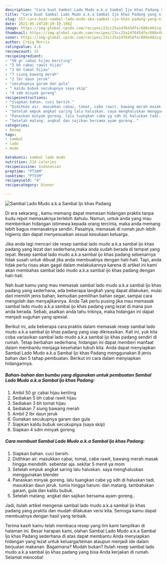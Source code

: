 ```yaml
---
description: "Cara buat Sambal Lado Mudo a.k.a Sambal Ijo khas Padang yang nikmat dan Mudah Dibuat"
title: "Cara buat Sambal Lado Mudo a.k.a Sambal Ijo khas Padang yang nikmat dan Mudah Dibuat"
slug: 557-cara-buat-sambal-lado-mudo-aka-sambal-ijo-khas-padang-yang-nikmat-dan-mudah-dibuat
date: 2021-05-24T20:19:19.196Z
image: https://img-global.cpcdn.com/recipes/23cc25a14f645dfe/680x482cq70/sambal-lado-mudo-aka-sambal-ijo-khas-padang-foto-resep-utama.jpg
thumbnail: https://img-global.cpcdn.com/recipes/23cc25a14f645dfe/680x482cq70/sambal-lado-mudo-aka-sambal-ijo-khas-padang-foto-resep-utama.jpg
cover: https://img-global.cpcdn.com/recipes/23cc25a14f645dfe/680x482cq70/sambal-lado-mudo-aka-sambal-ijo-khas-padang-foto-resep-utama.jpg
author: Craig Morris
ratingvalue: 4.6
reviewcount: 15
recipeingredient:
- "50 gr cabai hijau keriting"
- "5 bh cabai rawit hijau"
- "3 bh tomat hijau"
- "7 siung bawang merah"
- "2 lbr daun jeruk"
- "secukupnya garam dan gula"
- " kaldu bubuk secukupnya saya skip"
- "4 sdm minyak goreng"
recipeinstructions:
- "Siapkan bahan. cuci bersih."
- "Didihkan air. masukkan cabai, tomat, cabe rawit, bawang merah masak hingga mendidih. sebentar aja. sekitar 5 menit ya mom"
- "Setelah empuk angkat saring lalu haluskan. saya menghaluskan menggunakan blender"
- "Panaskan minyak goreng. lalu tuangkan cabe yg sdh di haluskan tadi. masukkan daun jeruk. tumis hingga harum. dan matang. tambahakan garam, gula dan kaldu bubuk."
- "Setelah matang. angkat dan sajikan bersama ayam goreng.."
categories:
- Resep
tags:
- sambal
- lado
- mudo

katakunci: sambal lado mudo 
nutrition: 214 calories
recipecuisine: Indonesian
preptime: "PT26M"
cooktime: "PT55M"
recipeyield: "4"
recipecategory: Dinner

---
```



![Sambal Lado Mudo a.k.a Sambal Ijo khas Padang](https://img-global.cpcdn.com/recipes/23cc25a14f645dfe/680x482cq70/sambal-lado-mudo-aka-sambal-ijo-khas-padang-foto-resep-utama.jpg)

Di era  sekarang , kamu memang dapat memesan hidangan praktis tanpa kudu repot memasaknya terlebih dahulu. Namun, untuk anda yang mau memberikan hidangan istimewa kepada orang tercinta, maka anda memang lebih bagus memasaknya sendiri. Pasalnya, memasak di rumah jauh lebih higienis dan dapat menyesuaikan sesuai kesukaan keluarga.

Jika anda lagi mencari ide resep sambal lado mudo a.k.a sambal ijo khas padang yang lezat dan sederhana,maka anda sudah berada di tempat yang tepat. Resep sambal lado mudo a.k.a sambal ijo khas padang  sebenarnya tidak susah untuk dibuat jika anda membuatnya dengan hati-hati. Tapi, anda tidak perlu risau akan gagal dalam melakukannya 
karena di artikel ini kami akan membahas sambal lado mudo a.k.a sambal ijo khas padang dengan hati-hati.  



Nah buat kamu yang mau memasak sambal lado mudo a.k.a sambal ijo khas padang yang sederhana, ada beberapa langkah yang dapat dilakukan, mulai dari memilih jenis bahan, kemudian pemilihan bahan segar, sampai cara mengolah dan menyajikannya. Anda Tak perlu pusing jika mau memasak sambal lado mudo a.k.a sambal ijo khas padang yang lezat di mana pun anda berada. Sebab, asalkan anda  tahu triknya, maka hidangan ini dapat menjadi suguhan yang spesial.

Berikut ini, ada beberapa cara praktis  dalam memasak resep sambal lado mudo a.k.a sambal ijo khas padang yang siap dikreasikan. Kali ini, yuk kita coba variasikan sambal lado mudo a.k.a sambal ijo khas padang sendiri di rumah. Tetap berbahan sederhana, hidangan ini dapat memberi manfaat dalam membantu menjaga kesehatan tubuh kita. Anda dapat menyiapkan Sambal Lado Mudo a.k.a Sambal Ijo khas Padang menggunakan 8 jenis bahan dan 5 tahap pembuatan. Berikut ini cara dalam menyiapkan hidangannya.

<!--inarticleads1-->

##### Bahan-bahan dan bumbu yang digunakan untuk pembuatan Sambal Lado Mudo a.k.a Sambal Ijo khas Padang:

1. Ambil 50 gr cabai hijau keriting
1. Sediakan 5 bh cabai rawit hijau
1. Sediakan 3 bh tomat hijau
1. Sediakan 7 siung bawang merah
1. Ambil 2 lbr daun jeruk
1. Gunakan secukupnya garam dan gula
1. Siapkan  kaldu bubuk secukupnya (saya skip)
1. Siapkan 4 sdm minyak goreng




<!--inarticleads2-->

##### Cara membuat Sambal Lado Mudo a.k.a Sambal Ijo khas Padang:

1. Siapkan bahan. cuci bersih.
1. Didihkan air. masukkan cabai, tomat, cabe rawit, bawang merah masak hingga mendidih. sebentar aja. sekitar 5 menit ya mom
1. Setelah empuk angkat saring lalu haluskan. saya menghaluskan menggunakan blender
1. Panaskan minyak goreng. lalu tuangkan cabe yg sdh di haluskan tadi. masukkan daun jeruk. tumis hingga harum. dan matang. tambahakan garam, gula dan kaldu bubuk.
1. Setelah matang. angkat dan sajikan bersama ayam goreng..




Jadi, itulah artikel mengenai  sambal lado mudo a.k.a sambal ijo khas padang  yang praktis dan mudah dilakukan versi kita. Semoga kamu dapat membuatnya dengan hasil yang terbaik. 

Terima kasih kamu telah membaca resep yang tim kami tampilkan di halaman ini. Besar harapan kami, olahan  Sambal Lado Mudo a.k.a Sambal Ijo khas Padang sederhana di atas dapat membantu Anda menyiapkan hidangan yang lezat untuk keluarga/teman ataupun menjadi ide dalam berjualan makanan. Bagaimana? Mudah bukan? Itulah resep sambal lado mudo a.k.a sambal ijo khas padang yang bisa Anda kerjakan di rumah. Selamat mencoba!

